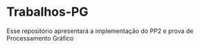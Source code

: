 # Trabalhos-PG
Esse repositório apresentará a implementação do PP2 e prova de Processamento Gráfico
